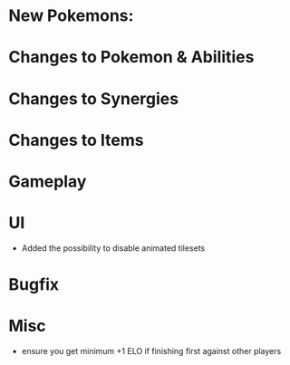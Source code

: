 # New Pokemons:

# Changes to Pokemon & Abilities

# Changes to Synergies

# Changes to Items

# Gameplay

# UI

- Added the possibility to disable animated tilesets

# Bugfix

# Misc

- ensure you get minimum +1 ELO if finishing first against other players
